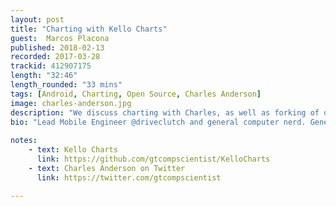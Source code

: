 ```yaml
---
layout: post
title: "Charting with Kello Charts"
guest:  Marcos Placona
published: 2018-02-13
recorded: 2017-03-28
trackid: 412907175
length: "32:46"
length_rounded: "33 mins"
tags: [Android, Charting, Open Source, Charles Anderson]
image: charles-anderson.jpg
description: "We discuss charting with Charles, as well as forking of open source projects when they're no longer maintained, dealing with legacy code as well as working with APIs in Kotlin"
bio: "Lead Mobile Engineer @driveclutch and general computer nerd. Generally talking about Android, beer, brewing, rowing, climbing, and good pens."
                  
notes: 
    - text: Kello Charts
      link: https://github.com/gtcompscientist/KelloCharts
    - text: Charles Anderson on Twitter
      link: https://twitter.com/gtcompscientist  

---
```

